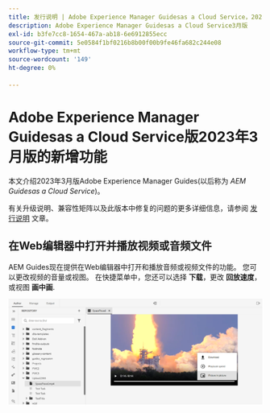 ```yaml
---
title: 发行说明 | Adobe Experience Manager Guidesas a Cloud Service，2023年3月版
description: Adobe Experience Manager Guidesas a Cloud Service3月版
exl-id: b3fe7cc8-1654-467a-ab18-6e6912855ecc
source-git-commit: 5e0584f1bf0216b8b00f00b9fe46fa682c244e08
workflow-type: tm+mt
source-wordcount: '149'
ht-degree: 0%

---
```



# Adobe Experience Manager Guidesas a Cloud Service版2023年3月版的新增功能

本文介绍2023年3月版Adobe Experience Manager Guides(以后称为 *AEM Guidesas a Cloud Service*)。

有关升级说明、兼容性矩阵以及此版本中修复的问题的更多详细信息，请参阅 [发行说明](release-notes-2023.3.0.md) 文章。


## 在Web编辑器中打开并播放视频或音频文件

AEM Guides现在提供在Web编辑器中打开和播放音频或视频文件的功能。 您可以更改视频的音量或视图。 在快捷菜单中，您还可以选择 **下载**，更改 **回放速度**，或视图 **画中画**.

<img src="assets/video-web-editor.png" alt="播放视频" width="600">

